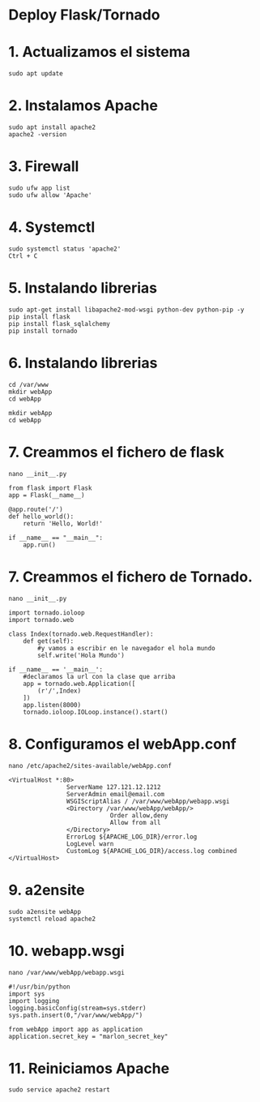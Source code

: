# Deploy Flask/Tornado

# 1. Actualizamos el sistema 
```  
sudo apt update
``` 

# 2. Instalamos Apache
```  
sudo apt install apache2
apache2 -version
``` 

# 3. Firewall
```  
sudo ufw app list
sudo ufw allow 'Apache'
``` 

# 4. Systemctl
```  
sudo systemctl status 'apache2'
Ctrl + C
``` 

# 5. Instalando librerias
```  
sudo apt-get install libapache2-mod-wsgi python-dev python-pip -y
pip install flask
pip install flask_sqlalchemy
pip install tornado
``` 

# 6. Instalando librerias
```  
cd /var/www
mkdir webApp
cd webApp

mkdir webApp
cd webApp
``` 

# 7. Creammos el fichero de flask
```  
nano __init__.py
```  

```  
from flask import Flask
app = Flask(__name__)

@app.route('/')
def hello_world():
    return 'Hello, World!'
    
if __name__ == "__main__":
    app.run()
``` 

# 7. Creammos el fichero de Tornado.
```  
nano __init__.py
```  

```  
import tornado.ioloop
import tornado.web 

class Index(tornado.web.RequestHandler):
    def get(self):
        #y vamos a escribir en le navegador el hola mundo
        self.write('Hola Mundo')

if __name__ == '__main__':
    #declaramos la url con la clase que arriba
    app = tornado.web.Application([
        (r'/',Index)
    ])
    app.listen(8000)
    tornado.ioloop.IOLoop.instance().start()
``` 

# 8. Configuramos el webApp.conf
```  
nano /etc/apache2/sites-available/webApp.conf
```  
```  
<VirtualHost *:80>
                ServerName 127.121.12.1212
                ServerAdmin email@email.com
                WSGIScriptAlias / /var/www/webApp/webapp.wsgi
                <Directory /var/www/webApp/webApp/>
                            Order allow,deny
                            Allow from all
                </Directory>
                ErrorLog ${APACHE_LOG_DIR}/error.log
                LogLevel warn
                CustomLog ${APACHE_LOG_DIR}/access.log combined
</VirtualHost>
```
# 9. a2ensite
```
sudo a2ensite webApp
systemctl reload apache2
```

# 10. webapp.wsgi
```
nano /var/www/webApp/webapp.wsgi
```

```
#!/usr/bin/python
import sys
import logging
logging.basicConfig(stream=sys.stderr)
sys.path.insert(0,"/var/www/webApp/")

from webApp import app as application
application.secret_key = "marlon_secret_key"
```

# 11. Reiniciamos Apache
```
sudo service apache2 restart
```









